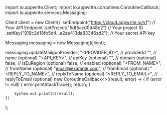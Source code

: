 import io.appwrite.Client;
import io.appwrite.coroutines.CoroutineCallback;
import io.appwrite.services.Messaging;

Client client = new Client()
    .setEndpoint("https://cloud.appwrite.io/v1") // Your API Endpoint
    .setProject("5df5acd0d48c2") // Your project ID
    .setKey("919c2d18fb5d4...a2ae413da83346ad2"); // Your secret API key

Messaging messaging = new Messaging(client);

messaging.updateMailgunProvider(
    "<PROVIDER_ID>", // providerId
    "<NAME>", // name (optional)
    "<API_KEY>", // apiKey (optional)
    "<DOMAIN>", // domain (optional)
    false, // isEuRegion (optional)
    false, // enabled (optional)
    "<FROM_NAME>", // fromName (optional)
    "email@example.com", // fromEmail (optional)
    "<REPLY_TO_NAME>", // replyToName (optional)
    "<REPLY_TO_EMAIL>", // replyToEmail (optional)
    new CoroutineCallback<>((result, error) -> {
        if (error != null) {
            error.printStackTrace();
            return;
        }

        System.out.println(result);
    })
);

